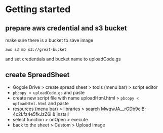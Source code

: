 # Getting started

## prepare aws credential and s3 bucket

make sure there is a bucket to save image

```
aws s3 mb s3://great-bucket
```

and set credentials and bucket name to uploadCode.gs

## create SpreadSheet

- Gogole Drive > create spread sheet > tools (menu bar) > script editor
- `pbcopy < uploadCode.gs` and paste
- create new script file with name uploadHtml.html > `pbcopy < uploadHtml.html` and paste
- resources (menu bar) > libraries > search MwqwJA__rGDb9ciB-4c2Lfz4e5fkJzZ6i & install
- select function > onOpen > execute
- back to the sheet > Custom > Upload Image
